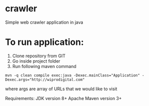 # crawler
Simple web crawler application in java

# To run application:
1. Clone repository from GIT
2. Go inside project folder
3. Run following maven command

```
mvn -q clean compile exec:java -Dexec.mainClass="Application" -Dexec.args="http://wiprodigital.com"
```
where args are array of URLs that we would like to visit

Requirements:
JDK version 8+
Apache Maven version 3+


